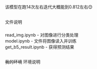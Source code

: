 #
该模型在跑14次左右迭代大概能到0.812左右:blush:
##
文件说明
###
read_img.ipynb - 对图像进行分类处理<br>
model.ipynb - 文件将图像读入并训练<br>
get_b5_result.ipynb - 获得预测结果

##
~~我的环境~~  环境说明
###
